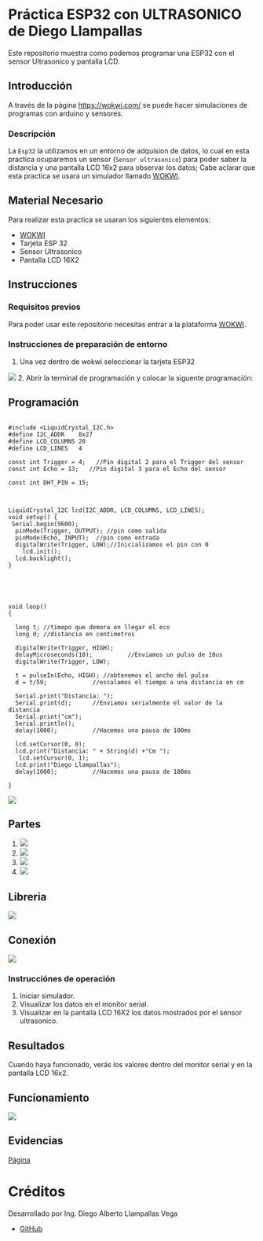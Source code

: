 # Práctica ESP32 con ULTRASONICO de Diego Llampallas
Este repositorio muestra como podemos programar una ESP32 con el sensor Ultrasonico y pantalla LCD.

## Introducción
A través de la página https://wokwi.com/  se puede hacer simulaciones de programas con arduino y sensores.
### Descripción

La ```Esp32``` la utilizamos en un entorno de adquision de datos, lo cual en esta practica ocuparemos un sensor (```Sensor ultrasonico```) para poder saber la distancia y una pantalla LCD 16x2 para observar los datos; Cabe aclarar que esta practica se usara un simulador llamado [WOKWI](https://https://wokwi.com/).


## Material Necesario

Para realizar esta practica se usaran los siguientes elementos:

- [WOKWI](https://https://wokwi.com/)
- Tarjeta ESP 32
- Sensor Ultrasonico
- Pantalla LCD 16X2



## Instrucciones

### Requisitos previos

Para poder usar este repositorio necesitas entrar a la plataforma [WOKWI](https://https://wokwi.com/).


### Instrucciones de preparación de entorno 
1. Una vez dentro de wokwi seleccionar la tarjeta ESP32

![](https://github.com/DiegoLlampallas/Practica-DHT22/blob/main/6.png?raw=true)
2. Abrir la terminal de programación y colocar la siguente programación:

## Programación

```

#include <LiquidCrystal_I2C.h>
#define I2C_ADDR    0x27
#define LCD_COLUMNS 20
#define LCD_LINES   4

const int Trigger = 4;   //Pin digital 2 para el Trigger del sensor
const int Echo = 13;   //Pin digital 3 para el Echo del sensor

const int DHT_PIN = 15;



LiquidCrystal_I2C lcd(I2C_ADDR, LCD_COLUMNS, LCD_LINES);
void setup() {
 Serial.begin(9600);
  pinMode(Trigger, OUTPUT); //pin como salida
  pinMode(Echo, INPUT);  //pin como entrada
  digitalWrite(Trigger, LOW);//Inicializamos el pin con 0
    lcd.init();
  lcd.backlight();
}





void loop()
{

  long t; //timepo que demora en llegar el eco
  long d; //distancia en centimetros

  digitalWrite(Trigger, HIGH);
  delayMicroseconds(10);          //Enviamos un pulso de 10us
  digitalWrite(Trigger, LOW);
  
  t = pulseIn(Echo, HIGH); //obtenemos el ancho del pulso
  d = t/59;             //escalamos el tiempo a una distancia en cm
  
  Serial.print("Distancia: ");
  Serial.print(d);      //Enviamos serialmente el valor de la distancia
  Serial.print("cm");
  Serial.println();
  delay(1000);          //Hacemos una pausa de 100ms

  lcd.setCursor(0, 0);
  lcd.print("Distancia: " + String(d) +"Cm ");
   lcd.setCursor(0, 1);
  lcd.print("Diego Llampallas");
  delay(1000);          //Hacemos una pausa de 100ms
 
}

```
![](https://github.com/DiegoLlampallas/SENSORULTRASONICO/blob/main/11.png?raw=true)

## Partes
1. ![](https://github.com/DiegoLlampallas/SENSORULTRASONICO/blob/main/5.png?raw=true)
2. ![](https://github.com/DiegoLlampallas/SENSORULTRASONICO/blob/main/6.png?raw=true)
3. ![](https://github.com/DiegoLlampallas/SENSORULTRASONICO/blob/main/7.png?raw=true)
4. ![](https://github.com/DiegoLlampallas/SENSORULTRASONICO/blob/main/8.png?raw=true)

## Libreria
![](https://github.com/DiegoLlampallas/SENSORULTRASONICO/blob/main/9.png?raw=true)

## Conexión

![](https://github.com/DiegoLlampallas/SENSORULTRASONICO/blob/main/10.png?raw=true)

### Instrucciónes de operación

1. Iniciar simulador.
2. Visualizar los datos en el monitor serial.
3. Visualizar en la pantalla LCD 16X2 los datos mostrados por el sensor ultrasonico.


## Resultados

Cuando haya funcionado, verás los valores dentro del monitor serial y en la pantalla LCD 16x2.
## Funcionamiento

![](https://github.com/DiegoLlampallas/SENSORULTRASONICO/blob/main/12.png?raw=true)

## Evidencias

[Página](https://wokwi.com/projects/367158771640158209)


# Créditos

Desarrollado por Ing. Diego Alberto Llampallas Vega

- [GitHub](https://github.com/DiegoLlampallas)